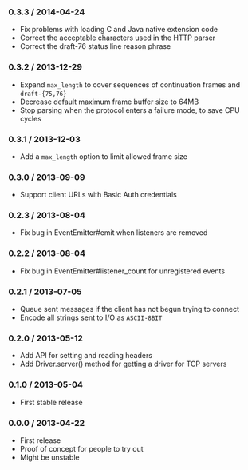 ### 0.3.3 / 2014-04-24

* Fix problems with loading C and Java native extension code
* Correct the acceptable characters used in the HTTP parser
* Correct the draft-76 status line reason phrase

### 0.3.2 / 2013-12-29

* Expand `max_length` to cover sequences of continuation frames and `draft-{75,76}`
* Decrease default maximum frame buffer size to 64MB
* Stop parsing when the protocol enters a failure mode, to save CPU cycles

### 0.3.1 / 2013-12-03

* Add a `max_length` option to limit allowed frame size

### 0.3.0 / 2013-09-09

* Support client URLs with Basic Auth credentials

### 0.2.3 / 2013-08-04

* Fix bug in EventEmitter#emit when listeners are removed

### 0.2.2 / 2013-08-04

* Fix bug in EventEmitter#listener_count for unregistered events

### 0.2.1 / 2013-07-05

* Queue sent messages if the client has not begun trying to connect
* Encode all strings sent to I/O as `ASCII-8BIT`

### 0.2.0 / 2013-05-12

* Add API for setting and reading headers
* Add Driver.server() method for getting a driver for TCP servers

### 0.1.0 / 2013-05-04

* First stable release

### 0.0.0 / 2013-04-22

* First release
* Proof of concept for people to try out
* Might be unstable
